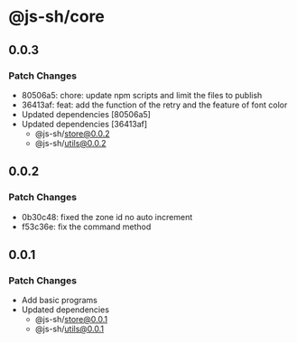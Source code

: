 # @js-sh/core

## 0.0.3

### Patch Changes

- 80506a5: chore: update npm scripts and limit the files to publish
- 36413af: feat: add the function of the retry and the feature of font color
- Updated dependencies [80506a5]
- Updated dependencies [36413af]
  - @js-sh/store@0.0.2
  - @js-sh/utils@0.0.2

## 0.0.2

### Patch Changes

- 0b30c48: fixed the zone id no auto increment
- f53c36e: fix the command method

## 0.0.1

### Patch Changes

- Add basic programs
- Updated dependencies
  - @js-sh/store@0.0.1
  - @js-sh/utils@0.0.1
